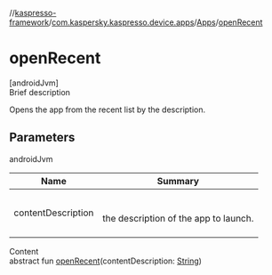 //[kaspresso-framework](../../index.md)/[com.kaspersky.kaspresso.device.apps](../index.md)/[Apps](index.md)/[openRecent](open-recent.md)



# openRecent  
[androidJvm]  
Brief description  


Opens the app from the recent list by the description.



## Parameters  
  
androidJvm  
  
|  Name|  Summary| 
|---|---|
| contentDescription| <br><br>the description of the app to launch.<br><br>
  
  
Content  
abstract fun [openRecent](open-recent.md)(contentDescription: [String](https://kotlinlang.org/api/latest/jvm/stdlib/kotlin/-string/index.html))  




